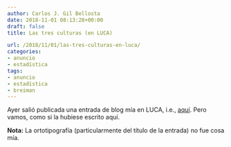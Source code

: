 ```yaml
---
author: Carlos J. Gil Bellosta
date: 2018-11-01 08:13:28+00:00
draft: false
title: Las tres culturas (en LUCA)

url: /2018/11/01/las-tres-culturas-en-luca/
categories:
- anuncio
- estadística
tags:
- anuncio
- estadística
- breiman
---
```


Ayer salió publicada una entrada de blog mía en LUCA, i.e., [aquí](https://empresas.blogthinkbig.com/las-3-culturas/). Pero vamos, como si la hubiese escrito aquí.

**Nota:** La ortotipografía (particularmente del título de la entrada) no fue cosa mía.

